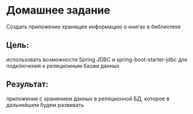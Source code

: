 # Домашнее задание

Создать приложение хранящее информацию о книгах в библиотеке

## Цель:

использовать возможности Spring JDBC и spring-boot-starter-jdbc для подключения к реляционным базам данных

## Результат:

приложение с хранением данных в реляционной БД, которое в дальнейшем будем развивать
